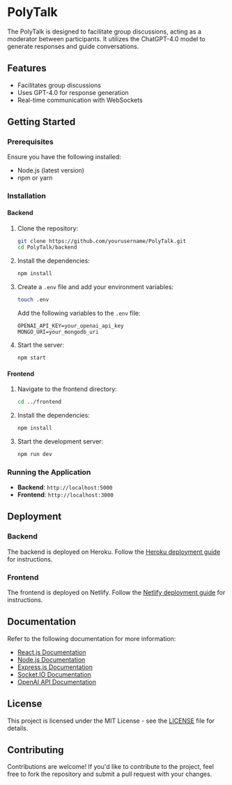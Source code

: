 # PolyTalk

The PolyTalk is designed to facilitate group discussions, acting as a moderator between participants. It utilizes the ChatGPT-4.0 model to generate responses and guide conversations.

## Features

- Facilitates group discussions
- Uses GPT-4.0 for response generation
- Real-time communication with WebSockets



## Getting Started

### Prerequisites

Ensure you have the following installed:

- Node.js (latest version)
- npm or yarn

### Installation

#### Backend

1. Clone the repository:

    ```bash
    git clone https://github.com/yourusername/PolyTalk.git
    cd PolyTalk/backend
    ```

2. Install the dependencies:

    ```bash
    npm install
    ```

3. Create a `.env` file and add your environment variables:

    ```bash
    touch .env
    ```

    Add the following variables to the `.env` file:

    ```env
    OPENAI_API_KEY=your_openai_api_key
    MONGO_URI=your_mongodb_uri
    ```

4. Start the server:

    ```bash
    npm start
    ```

#### Frontend

1. Navigate to the frontend directory:

    ```bash
    cd ../frontend
    ```

2. Install the dependencies:

    ```bash
    npm install
    ```

3. Start the development server:

    ```bash
    npm run dev
    ```

### Running the Application

- **Backend**: `http://localhost:5000`
- **Frontend**: `http://localhost:3000`

## Deployment

### Backend

The backend is deployed on Heroku. Follow the [Heroku deployment guide](https://devcenter.heroku.com/articles/deploying-nodejs) for instructions.

### Frontend

The frontend is deployed on Netlify. Follow the [Netlify deployment guide](https://docs.netlify.com/site-deploys/create-deploys/) for instructions.

## Documentation

Refer to the following documentation for more information:

- [React.js Documentation](https://reactjs.org/docs/getting-started.html)
- [Node.js Documentation](https://nodejs.org/en/docs/)
- [Express.js Documentation](https://expressjs.com/en/starter/installing.html)
- [Socket.IO Documentation](https://socket.io/docs/v4)
- [OpenAI API Documentation](https://beta.openai.com/docs/)

## License

This project is licensed under the MIT License - see the [LICENSE](LICENSE.md) file for details.

## Contributing

Contributions are welcome! If you'd like to contribute to the project, feel free to fork the repository and submit a pull request with your changes.
